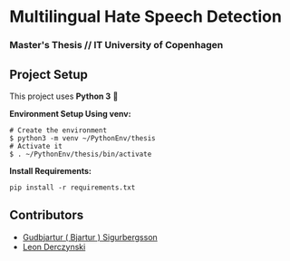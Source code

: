 # Multilingual Hate Speech Detection 
### Master's Thesis // IT University of Copenhagen 

## Project Setup 
This project uses **Python 3** :snake:

**Environment Setup Using venv:**
```console
# Create the environment
$ python3 -m venv ~/PythonEnv/thesis
# Activate it 
$ . ~/PythonEnv/thesis/bin/activate
```

**Install Requirements:**
```console
pip install -r requirements.txt
```

## Contributors 

- [Gudbjartur ( Bjartur ) Sigurbergsson](sigurberg.son@gmail.com)
- [Leon Derczynski](ld@itu.dk) 